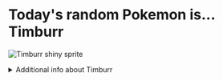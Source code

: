 # Today's random Pokemon is... Timburr

![Timburr shiny sprite](https://raw.githubusercontent.com/PokeAPI/sprites/master/sprites/pokemon/shiny/532.png)

<details>
<summary>Additional info about Timburr</summary>

| srpite type | image |
|------|------|
| back_default | ![Timburr back_default sprite](https://raw.githubusercontent.com/PokeAPI/sprites/master/sprites/pokemon/back/532.png) |
| back_shiny | ![Timburr back_shiny sprite](https://raw.githubusercontent.com/PokeAPI/sprites/master/sprites/pokemon/back/shiny/532.png) |
| front_default | ![Timburr front_default sprite](https://raw.githubusercontent.com/PokeAPI/sprites/master/sprites/pokemon/532.png) | </details>